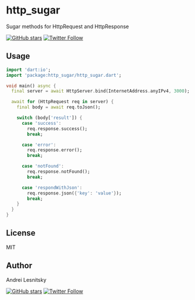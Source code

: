 # http_sugar

Sugar methods for HttpRequest and HttpResponse

[![GitHub stars](https://img.shields.io/github/stars/lesnitsky/http_sugar.svg?style=social)](https://github.com/lesnitsky/http_sugar)
[![Twitter Follow](https://img.shields.io/twitter/follow/lesnitsky_dev.svg?label=Follow%20me&style=social)](https://twitter.com/lesnitsky_dev)

## Usage

```dart
import 'dart:io';
import 'package:http_sugar/http_sugar.dart';

void main() async {
  final server = await HttpServer.bind(InternetAddress.anyIPv4, 3000);

  await for (HttpRequest req in server) {
    final body = await req.toJson();

    switch (body['result']) {
      case 'success':
        req.response.success();
        break;

      case 'error':
        req.response.error();
        break;

      case 'notFound':
        req.response.notFound();
        break;

      case 'respondWithJson':
        req.response.json({'key': 'value'});
        break;
    }
  }
}
```

## License

MIT

## Author

Andrei Lesnitsky

[![GitHub stars](https://img.shields.io/github/stars/lesnitsky/http_sugar.svg?style=social)](https://github.com/lesnitsky/http_sugar)
[![Twitter Follow](https://img.shields.io/twitter/follow/lesnitsky_dev.svg?label=Follow%20me&style=social)](https://twitter.com/lesnitsky_dev)
